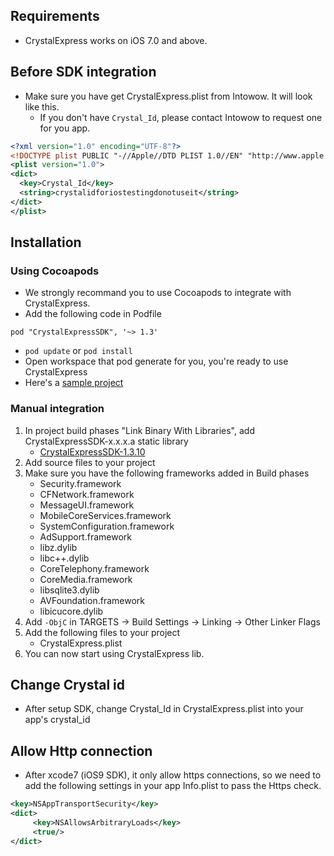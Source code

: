 ## Requirements
- CrystalExpress works on iOS 7.0 and above.

## Before SDK integration
- Make sure you have get CrystalExpress.plist from Intowow. It will look like this.
    - If you don't have `Crystal_Id`, please contact Intowow to request one for you app.

```xml
<?xml version="1.0" encoding="UTF-8"?>
<!DOCTYPE plist PUBLIC "-//Apple//DTD PLIST 1.0//EN" "http://www.apple.com/DTDs/PropertyList-1.0.dtd">
<plist version="1.0">
<dict>
  <key>Crystal_Id</key>
  <string>crystalidforiostestingdonotuseit</string>
</dict>
</plist>
```

## Installation
### Using Cocoapods
- We strongly recommand you to use Cocoapods to integrate with CrystalExpress.
- Add the following code in Podfile
```
pod "CrystalExpressSDK", '~> 1.3'
```
- `pod update` or `pod install`
- Open workspace that pod generate for you, you're ready to use CrystalExpress
- Here's a [sample project](https://github.com/roylo/CrystalExpressSample)

### Manual integration
1. In project build phases "Link Binary With Libraries", add CrystalExpressSDK-x.x.x.a static library
    - [CrystalExpressSDK-1.3.10](https://s3-ap-northeast-1.amazonaws.com/intowow/ios_manual_sdk/CrystalExpressSDK-1.3.10.zip)
2. Add source files to your project
3. Make sure you have the following frameworks added in Build phases
    - Security.framework
    - CFNetwork.framework
    - MessageUI.framework
    - MobileCoreServices.framework
    - SystemConfiguration.framework
    - AdSupport.framework
    - libz.dylib
    - libc++.dylib
    - CoreTelephony.framework
    - CoreMedia.framework
    - libsqlite3.dylib
    - AVFoundation.framework
    - libicucore.dylib
4. Add `-ObjC` in TARGETS -> Build Settings -> Linking -> Other Linker Flags
5. Add the following files to your project
    - CrystalExpress.plist
6. You can now start using CrystalExpress lib.

## Change Crystal id
- After setup SDK, change Crystal_Id in CrystalExpress.plist into your app's crystal_id

## Allow Http connection
- After xcode7 (iOS9 SDK), it only allow https connections, so we need to add the following settings in your app Info.plist to pass the Https check.
```xml
<key>NSAppTransportSecurity</key>
<dict>
     <key>NSAllowsArbitraryLoads</key>
     <true/>
</dict>
```
